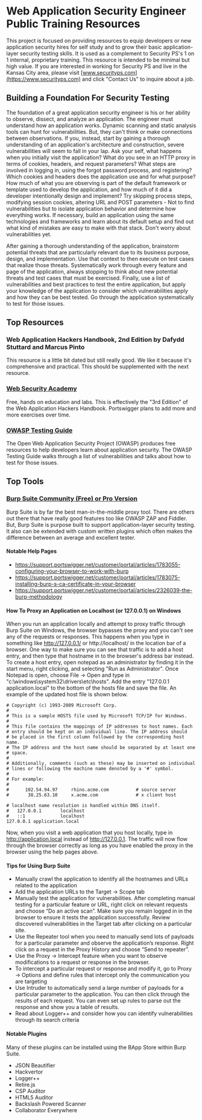 # Web Application Security Engineer Public Training Resources
This project is focused on providing resources to equip developers or new application security hires for self study and to grow their basic application-layer security testing skills. It is used as a complement to Security PS's 1 on 1 internal, proprietary training. This resource is intended to be minimal but high value. If you are interested in working for Security PS and live in the Kansas City area, please visit [www.securityps.com](https://www.securityps.com) and click "Contact Us" to inquire about a job.

## Building a Foundation For Security Testing
The foundation of a great application security engineer is his or her ability to observe, dissect, and analyze an application. The engineer must understand how an application works. Dynamic scanning and static analysis tools can hunt for vulnerabilities. But, they can't think or make connections between observations. If you, instead, start by gaining a thorough understanding of an application's architecture and construction, severe vulnerabilities will seem to fall in your lap. Ask your self, what happens when you initially visit the application? What do you see in an HTTP proxy in terms of cookies, headers, and request parameters? What steps are involved in logging in, using the forgot password process, and registering? Which cookies and headers does the application use and for what purpose? How much of what you are observing is part of the default framework or template used to develop the application, and how much of it did a developer intentionally design and implement? Try skipping process steps, modifying session cookies, altering URL and POST parameters - Not to find vulnerabilities but to isolate application behavior and determine how everything works. If necessary, build an application using the same technologies and frameworks and learn about its default setup and find out what kind of mistakes are easy to make with that stack. Don't worry about vulnerabilities yet. 

After gaining a thorough understanding of the application, brainstorm potential threats that are particularly relevant due to its business purpose, design, and implementation. Use that context to then execute on test cases that realize those threats. Systematically work through every feature and page of the application, always stopping to think about new potential threats and test cases that must be exercised. Finally, use a list of vulnerabilities and best practices to test the entire application, but apply your knowledge of the application to consider which vulnerabilities apply and how they can be best tested. Go through the application systematically to test for those issues.

## Top Resources
### Web Application Hackers Handbook, 2nd Edition by Dafydd Stuttard and Marcus Pinto
This resource is a little bit dated but still really good. We like it because it's comprehensive and practical. This should be supplemented with the next resource.
### [Web Security Academy](https://portswigger.net/web-security)
Free, hands on education and labs. This is effectively the "3rd Edition" of the Web Application Hackers Handbook. Portswigger plans to add more and more exercises over time.
### [OWASP Testing Guide](https://www.owasp.org/index.php/OWASP_Testing_Project)
The Open Web Application Security Project (OWASP) produces free resources to help developers learn about application security. The OWASP Testing Guide walks through a list of vulnerabilities and talks about how to test for those issues.

## Top Tools
### [Burp Suite Community (Free) or Pro Version](https://portswigger.net/burp/communitydownload)
Burp Suite is by far the best man-in-the-middle proxy tool. There are others out there that have really good features too like OWASP ZAP and Fiddler. But, Burp Suite is purpose built to support application-layer security testing. It also can be extended with custom written plugins which often makes the difference between an average and excellent tester.

#### Notable Help Pages
* https://support.portswigger.net/customer/portal/articles/1783055-configuring-your-browser-to-work-with-burp
* https://support.portswigger.net/customer/portal/articles/1783075-installing-burp-s-ca-certificate-in-your-browser
* https://support.portswigger.net/customer/portal/articles/2326039-the-burp-methodology

#### How To Proxy an Application on Localhost (or 127.0.0.1) on Windows
When you run an application locally and attempt to proxy traffic through Burp Suite on Windows, the browser bypasses the proxy and you can't see any of the requests or responses. This happens when you type in something like http://127.0.0.1/ or http://localhost/ in the location bar of a browser. One way to make sure you can see that traffic is to add a host entry, and then type that hostname in to the browser's address bar instead. To create a host entry, open notepad as an administrator by finding it in the start menu, right clicking, and selecting "Run as Administrator". Once Notepad is open, choose File -> Open and type in "c:\windows\system32\drivers\etc\hosts". Add the entry "127.0.0.1 application.local" to the bottom of the hosts file and save the file. An example of the updated host file is shown below.
```
# Copyright (c) 1993-2009 Microsoft Corp.
#
# This is a sample HOSTS file used by Microsoft TCP/IP for Windows.
#
# This file contains the mappings of IP addresses to host names. Each
# entry should be kept on an individual line. The IP address should
# be placed in the first column followed by the corresponding host name.
# The IP address and the host name should be separated by at least one
# space.
#
# Additionally, comments (such as these) may be inserted on individual
# lines or following the machine name denoted by a '#' symbol.
#
# For example:
#
#      102.54.94.97     rhino.acme.com          # source server
#       38.25.63.10     x.acme.com              # x client host

# localhost name resolution is handled within DNS itself.
#	127.0.0.1       localhost
#	::1             localhost
127.0.0.1 application.local
```
Now, when you visit a web application that you host locally, type in http://application.local instead of http://127.0.0.1. The traffic will now flow through the browser correctly as long as you have enabled the proxy in the browser using the help pages above.


#### Tips for Using Burp Suite
* Manually crawl the application to identify all the hostnames and URLs related to the application
* Add the application URLs to the Target → Scope tab
* Manually test the application for vulnerabilities. After completing manual testing for a particular feature or URL, right click on relevant requests and choose “Do an active scan”. Make sure you remain logged in in the browser to ensure it tests the application successfully. Review discovered vulnerabilities in the Target tab after clicking on a particular site.
* Use the Repeater tool when you need to manually send lots of payloads for a particular parameter and observe the application’s response. Right click on a request in the Proxy History and choose “Send to repeater”.
* Use the Proxy → Intercept feature when you want to observe modifications to a request or response in the browser.
* To intercept a particular request or response and modify it, go to Proxy → Options and define rules that intercept only the communication you are targeting
* Use Intruder to automatically send a large number of payloads for a particular parameter to the application. You can then click through the results of each request. You can even set up rules to parse out the response and show you a table of results.
* Read about Logger++ and consider how you can identify vulnerabilities through its search criteria

#### Notable Plugins
Many of these plugins can be installed using the BApp Store within Burp Suite.
* JSON Beautifier
* Hackvertor
* Logger++
* Retire.js
* CSP Auditor
* HTML5 Auditor
* Backslash Powered Scanner
* Collaborator Everywhere

